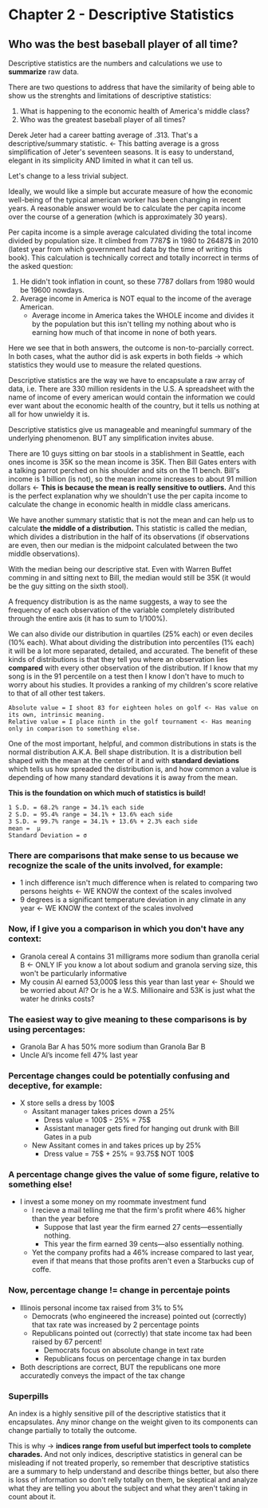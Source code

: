 # Chapter 2 - Descriptive Statistics
## Who was the best baseball player of all time?
Descriptive statistics are the numbers and calculations we use to **summarize** raw data.

There are two questions to address that have the similarity of being able to show us the strenghts and limitations of descriptive statistics:
1. What is happening to the economic health of America's middle class?
2. Who was the greatest baseball player of all times?

Derek Jeter had a career batting average of .313. That's a descriptive/summary statistic. <- This batting average is a gross simplification of Jeter's seventeen seasons. It is easy to understand, elegant in its simplicity AND limited in what it can tell us.

Let's change to a less trivial subject.

Ideally, we would like a simple but accurate measure of how the economic well-being of the typical american worker has been changing in recent years. A reasonable answer would be to calculate the per capita income over the course of a generation (which is approximately 30 years).

Per capita income is a simple average calculated dividing the total income divided by population size. It climbed from 7787$ in 1980 to 26487$ in 2010 (latest year from which government had data by the time of writing this book). This calculation is technically correct and totally incorrect in terms of the asked question:
1. He didn't took inflation in count, so these 7787 dollars from 1980 would be 19600 nowdays.
2. Average income in America is NOT equal to the income of the average American.
   * Average income in America takes the WHOLE income and divides it by the population but this isn't telling my nothing about who is earning how much of that income in none of both years.

Here we see that in both answers, the outcome is non-to-parcially correct. In both cases, what the author did is ask experts in both fields -> which statistics they would use to measure the related questions. 

Descriptive statistics are the way we have to encapsulate a raw array of data, i.e. There are 330 million residents in the U.S. A spreadsheet with the name of income of every american would contain the information we could ever want about the economic health of the country, but it tells us nothing at all for how unwieldy it is.

Descriptive statistics give us manageable and meaningful summary of the underlying phenomenon. BUT any simplification invites abuse.

There are 10 guys sitting on bar stools in a stablishment in Seattle, each ones income is 35K so the mean income is 35K. Then Bill Gates enters with a talking parrot perched on his shoulder and sits on the 11 bench. Bill's income is 1 billion (is not), so the mean income increases to about 91 million dollars <- **This is because the mean is really sensitive to outliers.** And this is the perfect explanation why we shouldn't use the per capita income to calculate the change in economic health in middle class americans.

We have another summary statistic that is not the mean and can help us to calculate **the middle of a distribution.** This statistic is called the median, which divides a distribution in the half of its observations (if observations are even, then our median is the midpoint calculated between the two middle observations).

With the median being our descriptive stat. Even with Warren Buffet comming in and sitting next to Bill, the median would still be 35K (it would be the guy sitting on the sixth stool).

A frequency distribution is as the name suggests, a way to see the frequency of each observation of the variable completely distributed through the entire axis (it has to sum to 1/100%).

We can also divide our distribution in quartiles (25% each) or even deciles (10% each). What about dividing the distribution into percentiles (1% each) it will be a lot more separated, detailed, and accurated. The benefit of these kinds of distributions is that they tell you where an observation lies **compared** with every other observation of the distribution. If I know that my song is in the 91 percentile on a test then I know I don't have to much to worry about his studies. It provides a ranking of my children's score relative to that of all other test takers.

    Absolute value = I shoot 83 for eighteen holes on golf <- Has value on its own, intrinsic meaning.
    Relative value = I place ninth in the golf tournament <- Has meaning only in comparison to something else.
 
 One of the most important, helpful, and common distributions in stats is the normal distribution A.K.A. Bell shape distribution. It is a distribution bell shaped with the mean at the center of it and with **standard deviations** which tells us how spreaded the distribution is, and how common a value is depending of how many standard devations it is away from the mean.

**This is the foundation on which much of statistics is build!**

    1 S.D. = 68.2% range = 34.1% each side
    2 S.D. = 95.4% range = 34.1% + 13.6% each side
    3 S.D. = 99.7% range = 34.1% + 13.6% + 2.3% each side
    mean =  µ
    Standard Deviation = σ


### There are comparisons that make sense to us because we recognize the scale of the units involved, for example:
- 1 inch difference isn't much difference when is related to comparing two persons heights <- WE KNOW the context of the scales involved
- 9 degrees is a significant temperature deviation in any climate in any year <- WE KNOW the context of the scales involved
    
### Now, if I give you a comparison in which you don't have any context:
- Granola cereal A contains 31 milligrams more sodium than granolla cerial B <- ONLY IF you know a lot about sodium and granola serving size, this won't be particularly informative
- My cousin Al earned 53,000$ less this year than last year <- Should we be worried about Al? Or is he a W.S. Millionaire and 53K is just what the water he drinks costs?
    
### The easiest way to give meaning to these comparisons is by using percentages:
- Granola Bar A has 50% more sodium than Granola Bar B
- Uncle Al’s income fell 47% last year
 
### Percentage changes could be potentially confusing and deceptive, for example:
- X store sells a dress by 100$
  * Assitant manager takes prices down a 25%
    * Dress value = 100$ - 25% = 75$
    * Assistant manager gets fired for hanging out drunk with Bill Gates in a pub
  * New Assitant comes in and takes prices up by 25%
    * Dress value = 75$ + 25% = 93.75$ NOT 100$
    
### A percentage change gives the value of some figure, relative to something else!
- I invest a some money on my roommate investment fund
  * I recieve a mail telling me that the firm's profit where 46% higher than the year before
    * Suppose that last year the firm earned 27 cents—essentially nothing.
    * This year the firm earned 39 cents—also essentially nothing.
  * Yet the company profits had a 46% increase compared to last year, even if that means that those profits aren't even a Starbucks cup of coffe.
  
### Now, percentage change != change in percentaje points
- Illinois personal income tax raised from 3% to 5%
  * Democrats (who engineered the increase) pointed out (correctly) that tax rate was increased by 2 percentage points
  * Republicans pointed out (correctly) that state income tax had been raised by 67 percent!
    * Democrats focus on absolute change in text rate
    * Republicans focus on percentage change in tax burden
- Both descriptions are correct, BUT the republicans one more accuratedly conveys the impact of the tax change

### Superpills
An index is a highly sensitive pill of the descriptive statistics that it encapsulates. Any minor change on the weight given to its components can change partially to totally the outcome.

This is why -> **indices range from useful but imperfect tools to complete charades.**
And not only indices, descriptive statistics in general can be misleading if not treated properly, so remember that descriptive statistics are a summary to help understand and describe things better, but also there is loss of information so don't relly totally on them, be skeptical and analyze what they are telling you about the subject and what they aren't taking in count about it.
